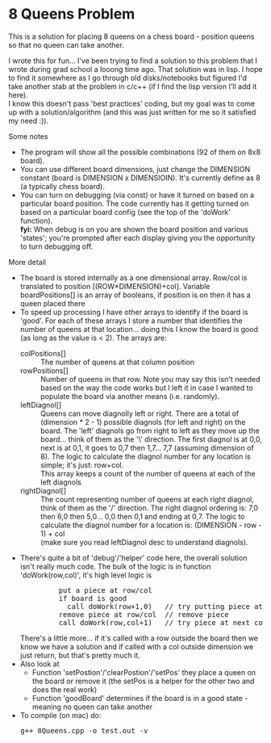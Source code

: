 # 8 Queens Problem
<p>This is a solution for placing 8 queens on a chess board - position queens so that no queen can take another.</p>
<p>I wrote this for fun... I've been trying to find a solution to this problem that I wrote during grad
   school a looong time ago.  That solution was in lisp.  I hope to find it somewhere as I go through
   old disks/notebooks but figured I'd take another stab at the problem in c/c++ (if I find the lisp version I'll add it here).
   <br/>I know this doesn't pass 'best practices' coding, but my goal was to come up with a solution/algorithm (and this was
        just written for me so it satisfied my need :)).</p>

<p>Some notes</p>
<ul>
  <li>The program will show all the possible combinations (92 of them on 8x8 board).</li>
  <li>You can use different board dimensions, just change the DIMENSION constant (board is DIMENSION x DIMENSIOIN).  
      It's currently define as 8 (a typically chess board).</li>
  <li>You can turn on debugging (via const) or have it turned on based on a particular board position.  The code currently has 
      it getting turned on based on a particular board config (see the top of the 'doWork' function).  
      <br><strong>fyi:</strong> When debug is on you are shown the board position and various 'states'; you're 
      prompted after each display giving you the opportunity to turn debugging off.</li>
</ul>

<p>More detail</p>
<ul>
   <li>The board is stored internally as a one dimensional array.  Row/col is translated to position [(ROW*DIMENSION)+col].  Variable
       boardPositions[] is an array of booleans, if position is on then it has a queen placed there</li>
   <li>To speed up processing I have other arrays to identify if the board is 'good'.  For each of these arrays I store
       a number that identifies the number of queens at that location... doing this I know the board is good (as long
       as the value is &lt; 2).  The arrays are:
     <dl>
       <dt>colPositions[]</dt><dd>The number of queens at that column position</dd>
       <dt>rowPositions[]</dt><dd>Number of queens in that row.  Note you may say this isn't needed based on the way the code
           works but I left it in case I wanted to populate the board via another means (i.e. randomly).</dd>
       <dt>leftDiagnol[]</dt>
         <dd>Queens can move diagnolly left or right.  There are a total of (dimension * 2 - 1) possible diagnols (for left and
             right) on the board.  
             The 'left' diagnols go from right to left as they move up the board... think of them as the '\' direction.
             The first diagnol is at 0,0, next is at 0,1, it goes to 0,7 then 1,7... 7,7 (assuming dimension of 8). 
             The logic to calculate the diagnol number for any location is simple; it's just: row+col.<br/>
             This array keeps a count of the number of queens at each of the left diagnols</dd>
       <dt>rightDiagnol[]</dt>
          <dd>The count representing number of queens at each right diagnol, think of them as the '/' direction. 
              The right diagnol ordering is: 7,0 then 6,0 then 5,0... 0,0 then 0,1 and ending at 0,7.
              The logic to calculate the diagnol number for a location is: (DIMENSION - row - 1) + col<br/>
              (make sure you read leftDiagnol desc to understand diagnols).</dd>
    </dl>
   </li>
   <li>There's quite a bit of 'debug'/'helper' code here, the overall
       solution isn't really much code.  The bulk of the logic is in 
       function 'doWork(row,col)', it's high level logic is<pre>
         put a piece at row/col
         if board is good 
           call doWork(row+1,0)   // try putting piece at next row
         remove piece at row/col  // remove piece 
         call doWork(row,col+1)   // try piece at next col position </pre>
       There's a little more... if it's called with a row outside the board then we know we have a solution
       and if called with a col outside dimension we just return, but that's pretty much it.
    </li>
    <li>Also look at        
       <ul>
         <li>Function 'setPostion'/'clearPostion'/'setPos' they place a queen on the
             board or remove it (the setPos is a helper for the other two and does the real work)</li>
         <li>Function 'goodBoard' determines if the board is in a good state - meaning no queen can take another</li>         
       </ul>
    </li>
    <li>To compile (on mac) do:<pre>g++ 8Queens.cpp -o test.out -v</pre></li>
</ul>

